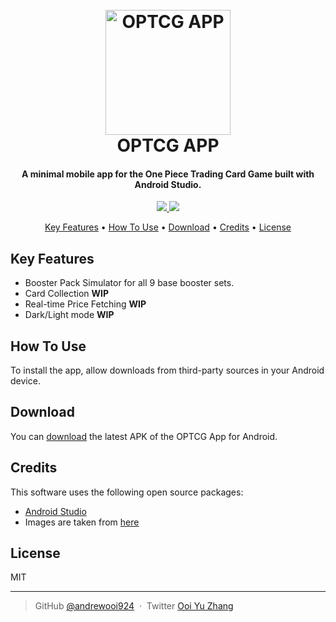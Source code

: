 
<h1 align="center">
  <br>
  <a href="https://asia-en.onepiece-cardgame.com/"><img src="https://rawcdn.githack.com/andrewooi924/ops/master/app/src/main/res/mipmap-anydpi/app_icon.png" alt="OPTCG APP" width="200"></a>
  <br>
  OPTCG APP
  <br>
</h1>

<h4 align="center">A minimal mobile app for the One Piece Trading Card Game built with Android Studio.</h4>

<p align="center">
  <a href="https://saythanks.io/to/andrewooi924">
      <img src="https://img.shields.io/badge/SayThanks.io-%E2%98%BC-1EAEDB.svg">
  </a>
  <a href="https://www.paypal.me/andrewooi924">
    <img src="https://img.shields.io/badge/$-donate-ff69b4.svg?maxAge=2592000&amp;style=flat">
  </a>
</p>

<p align="center">
  <a href="#key-features">Key Features</a> •
  <a href="#how-to-use">How To Use</a> •
  <a href="#download">Download</a> •
  <a href="#credits">Credits</a> •
  <a href="#license">License</a>
</p>

## Key Features

* Booster Pack Simulator for all 9 base booster sets.
* Card Collection **WIP**
* Real-time Price Fetching **WIP**
* Dark/Light mode **WIP**
  
## How To Use

To install the app, allow downloads from third-party sources in your Android device.

## Download

You can [download](https://drive.google.com/file/d/1sGAWsGgbHtF4V2CE-S4-nkiMBlTi7uqV/view?usp=drive_link) the latest APK of the OPTCG App for Android.

## Credits

This software uses the following open source packages:

- [Android Studio](https://developer.android.com/studio)
- Images are taken from [here]([https://github.com/arvida/emoji-cheat-sheet.com](https://asia-en.onepiece-cardgame.com/cardlist))

## License

MIT

---

> GitHub [@andrewooi924](https://github.com/andrewooi924) &nbsp;&middot;&nbsp;
> Twitter [Ooi Yu Zhang](https://www.linkedin.com/in/ooi-yu-zhang-232684287/)

